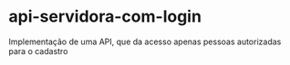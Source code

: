 # api-servidora-com-login
 Implementação de uma API, que da acesso apenas pessoas autorizadas para o cadastro
